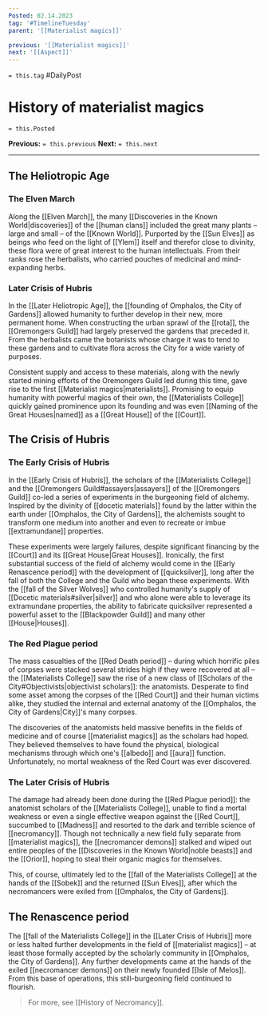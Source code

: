 ```yaml
---
Posted: 02.14.2023
tag: '#TimelineTuesday'
parent: '[[Materialist magics]]'

previous: '[[Materialist magics]]'
next: '[[Aspect]]'
---
```


`= this.tag` #DailyPost

# History of materialist magics

`= this.Posted`

**Previous:** `= this.previous`
**Next:** `= this.next`

---

## The Heliotropic Age

### The Elven March

Along the [[Elven March]], the many [[Discoveries in the Known World|discoveries]] of the [[human clans]] included the great many plants – large and small – of the [[Known World]]. Purported by the [[Sun Elves]] as beings who feed on the light of [[Ylem]] itself and therefor close to divinity, these flora were of great interest to the human intellectuals. From their ranks rose the herbalists, who carried pouches of medicinal and mind-expanding herbs.

### Later Crisis of Hubris

In the [[Later Heliotropic Age]], the [[founding of Omphalos, the City of Gardens]] allowed humanity to further develop in their new, more permanent home. When constructing the urban sprawl of the [[rota]], the [[Oremongers Guild]] had largely preserved the gardens that preceded it. From the herbalists came the botanists whose charge it was to tend to these gardens and to cultivate flora across the City for a wide variety of purposes.

Consistent supply and access to these materials, along with the newly started mining efforts of the Oremongers Guild led during this time, gave rise to the first [[Materialist magics|materialists]]. Promising to equip humanity with powerful magics of their own, the [[Materialists College]] quickly gained prominence upon its founding and was even [[Naming of the Great Houses|named]] as a [[Great House]] of the [[Court]].

## The Crisis of Hubris

### The Early Crisis of Hubris

In the [[Early Crisis of Hubris]], the scholars of the [[Materialists College]] and the [[Oremongers Guild#assayers|assayers]] of the [[Oremongers Guild]] co-led a series of experiments in the burgeoning field of alchemy. Inspired by the divinity of [[docetic materials]] found by the latter within the earth under [[Omphalos, the City of Gardens]], the alchemists sought to transform one medium into another and even to recreate or imbue [[extramundane]] properties.

These experiments were largely failures, despite significant financing by the [[Court]] and its [[Great House|Great Houses]]. Ironically, the first substantial success of the field of alchemy would come in the [[Early Renascence period]] with the development of [[quicksilver]], long after the fall of both the College and the Guild who began these experiments. With the [[fall of the Silver Wolves]] who controlled humanity's supply of [[Docetic materials#silver|silver]] and who alone were able to leverage its extramundane properties, the ability to fabricate quicksilver represented a powerful asset to the [[Blackpowder Guild]] and many other [[House|Houses]].

### The Red Plague period

The mass casualties of the [[Red Death period]] – during which horrific piles of corpses were stacked several strides high if they were recovered at all – the [[Materialists College]] saw the rise of a new class of [[Scholars of the City#Objectivists|objectivist scholars]]: the anatomists. Desperate to find some asset among the corpses of the [[Red Court]] and their human victims alike, they studied the internal and external anatomy of the [[Omphalos, the City of Gardens|City]]'s many corpses.

The discoveries of the anatomists held massive benefits in the fields of medicine and of course [[materialist magics]] as the scholars had hoped. They believed themselves to have found the physical, biological mechanisms through which one's [[albedo]] and [[aura]] function. Unfortunately, no mortal weakness of the Red Court was ever discovered.

### The Later Crisis of Hubris

The damage had already been done during the [[Red Plague period]]: the anatomist scholars of the [[Materialists College]], unable to find a mortal weakness or even a single effective weapon against the [[Red Court]], succumbed to [[Madness]] and resorted to the dark and terrible science of [[necromancy]]. Though not technically a new field fully separate from [[materialist magics]], the [[necromancer demons]] stalked and wiped out entire peoples of the [[Discoveries in the Known World|noble beasts]] and the [[Orior]], hoping to steal their organic magics for themselves.

This, of course, ultimately led to the [[fall of the Materialists College]] at the hands of the [[Sobek]] and the returned [[Sun Elves]], after which the necromancers were exiled from [[Omphalos, the City of Gardens]].

## The Renascence period

The [[fall of the Materialists College]] in the [[Later Crisis of Hubris]] more or less halted further developments in the field of [[materialist magics]] – at least those formally accepted by the scholarly community in [[Omphalos, the City of Gardens]]. Any further developments came at the hands of the exiled [[necromancer demons]] on their newly founded [[Isle of Melos]]. From this base of operations, this still-burgeoning field continued to flourish.

> For more, see [[History of Necromancy]].
